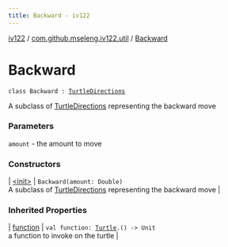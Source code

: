```yaml
---
title: Backward - iv122
---
```


[iv122](../../index.md) / [com.github.mseleng.iv122.util](../index.md) / [Backward](.)

# Backward

`class Backward : `[`TurtleDirections`](../-turtle-directions/index.md)

A subclass of [TurtleDirections](../-turtle-directions/index.md) representing the backward move

### Parameters

`amount` - the amount to move

### Constructors

| [&lt;init&gt;](-init-.md) | `Backward(amount: Double)`<br>A subclass of [TurtleDirections](../-turtle-directions/index.md) representing the backward move |

### Inherited Properties

| [function](../-turtle-directions/function.md) | `val function: `[`Turtle`](../-turtle/index.md)`.() -> Unit`<br>a function to invoke on the turtle |

